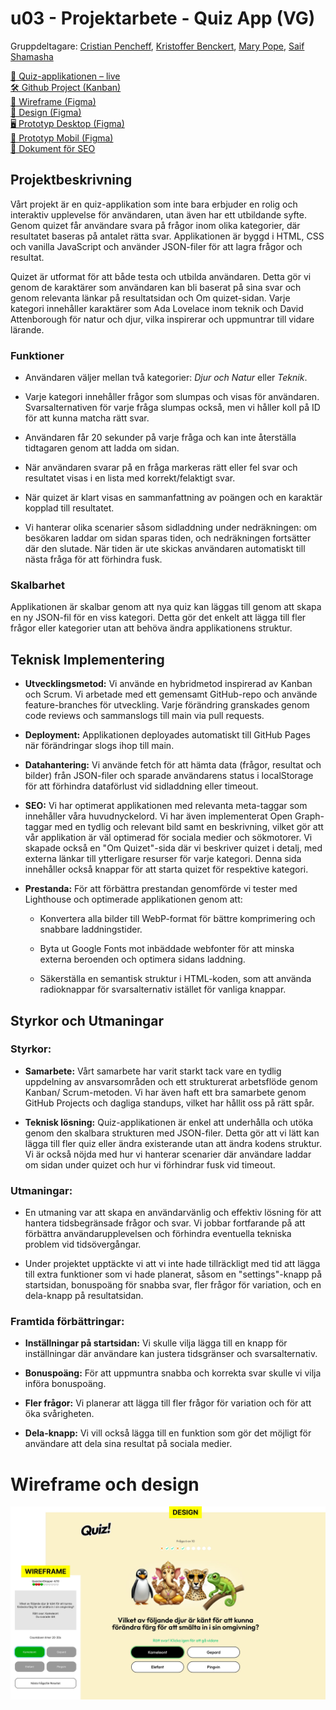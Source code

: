# u03 - Projektarbete - Quiz App (VG)

Gruppdeltagare:
[Cristian Pencheff](https://github.com/cribepencheff), [Kristoffer Benckert](https://github.com/Benckert), [Mary Pope](https://github.com/marypope19), [Saif Shamasha](https://github.com/Saif-SS)

[🔗 Quiz-applikationen – live](https://chas-team-5.github.io/u03-quiz-app/)  
[🛠️ Github Project (Kanban)](https://github.com/orgs/chas-team-5/projects/1/views/1)  
[📐 Wireframe (Figma)](https://www.figma.com/design/wZHXczEl7trLPQ58HyIRZO/Quiz?node-id=0-1)  
[🎨 Design (Figma)](https://www.figma.com/design/wZHXczEl7trLPQ58HyIRZO/Quiz?node-id=27-19)  
[🖥️ Prototyp Desktop (Figma)](https://www.figma.com/proto/wZHXczEl7trLPQ58HyIRZO/Quiz?page-id=27%3A19&node-id=45-74&node-type=frame&viewport=-725%2C-2960%2C0.5&t=BfsnBb93gcsZeMAo-9&scaling=min-zoom&content-scaling=fixed&starting-point-node-id=45%3A74&show-proto-sidebar=1)  
[📱 Prototyp Mobil (Figma)](https://www.figma.com/proto/wZHXczEl7trLPQ58HyIRZO/Quiz?page-id=27%3A19&node-id=28-68&node-type=frame&viewport=-725%2C-2960%2C0.5&t=BfsnBb93gcsZeMAo-9&scaling=min-zoom&content-scaling=fixed&starting-point-node-id=28%3A68&show-proto-sidebar=1)  
[📄 Dokument för SEO](https://docs.google.com/document/d/1_N80w5Bp-CwJbMmvIWX1nRCGlMbhDapmFF8c7U6Opp0/)  

## Projektbeskrivning
Vårt projekt är en quiz-applikation som inte bara erbjuder en rolig och interaktiv upplevelse för användaren, utan även har ett utbildande syfte. Genom quizet får användare svara på frågor inom olika kategorier, där resultatet baseras på antalet rätta svar. Applikationen är byggd i HTML, CSS och vanilla JavaScript och använder JSON-filer för att lagra frågor och resultat.

Quizet är utformat för att både testa och utbilda användaren. Detta gör vi genom de karaktärer som användaren kan bli baserat på sina svar och genom relevanta länkar på resultatsidan och Om quizet-sidan. Varje kategori innehåller karaktärer som Ada Lovelace inom teknik och David Attenborough för natur och djur, vilka inspirerar och uppmuntrar till vidare lärande.

### Funktioner
* Användaren väljer mellan två kategorier: *Djur och Natur* eller *Teknik*.

* Varje kategori innehåller frågor som slumpas och visas för användaren. Svarsalternativen för varje fråga slumpas också, men vi håller koll på ID för att kunna matcha rätt svar.

* Användaren får 20 sekunder på varje fråga och kan inte återställa tidtagaren genom att ladda om sidan.

* När användaren svarar på en fråga markeras rätt eller fel svar och resultatet visas i en lista med korrekt/felaktigt svar.

* När quizet är klart visas en sammanfattning av poängen och en karaktär kopplad till resultatet.

* Vi hanterar olika scenarier såsom sidladdning under nedräkningen: om besökaren laddar om sidan sparas tiden, och nedräkningen fortsätter där den slutade. När tiden är ute skickas användaren automatiskt till nästa fråga för att förhindra fusk.

### Skalbarhet
Applikationen är skalbar genom att nya quiz kan läggas till genom att skapa en ny JSON-fil för en viss kategori. Detta gör det enkelt att lägga till fler frågor eller kategorier utan att behöva ändra applikationens struktur.

## Teknisk Implementering
* **Utvecklingsmetod:** Vi använde en hybridmetod inspirerad av Kanban och Scrum. Vi arbetade med ett gemensamt GitHub-repo och använde feature-branches för utveckling. Varje förändring granskades genom code reviews och sammanslogs till main via pull requests.

* **Deployment:** Applikationen deployades automatiskt till GitHub Pages när förändringar slogs ihop till main.

* **Datahantering:** Vi använde fetch för att hämta data (frågor, resultat och bilder) från JSON-filer och sparade användarens status i localStorage för att förhindra dataförlust vid sidladdning eller timeout.

* **SEO:** Vi har optimerat applikationen med relevanta meta-taggar som innehåller våra huvudnyckelord. Vi har även implementerat Open Graph-taggar med en tydlig och relevant bild samt en beskrivning, vilket gör att vår applikation är väl optimerad för sociala medier och sökmotorer. Vi skapade också en "Om Quizet"-sida där vi beskriver quizet i detalj, med externa länkar till ytterligare resurser för varje kategori. Denna sida innehåller också knappar för att starta quizet för respektive kategori.

* **Prestanda:** För att förbättra prestandan genomförde vi tester med Lighthouse och optimerade applikationen genom att:
  * Konvertera alla bilder till WebP-format för bättre komprimering och snabbare laddningstider.

  * Byta ut Google Fonts mot inbäddade webfonter för att minska externa beroenden och optimera sidans laddning.

  * Säkerställa en semantisk struktur i HTML-koden, som att använda radioknappar för svarsalternativ istället för vanliga knappar.

## Styrkor och Utmaningar
### Styrkor:
* **Samarbete:** Vårt samarbete har varit starkt tack vare en tydlig uppdelning av ansvarsområden och ett strukturerat arbetsflöde genom Kanban/ Scrum-metoden. Vi har även haft ett bra samarbete genom GitHub Projects och dagliga standups, vilket har hållit oss på rätt spår.

* **Teknisk lösning:** Quiz-applikationen är enkel att underhålla och utöka genom den skalbara strukturen med JSON-filer. Detta gör att vi lätt kan lägga till fler quiz eller ändra existerande utan att ändra kodens struktur. Vi är också nöjda med hur vi hanterar scenarier där användare laddar om sidan under quizet och hur vi förhindrar fusk vid timeout.

### Utmaningar:
* En utmaning var att skapa en användarvänlig och effektiv lösning för att hantera tidsbegränsade frågor och svar. Vi jobbar fortfarande på att förbättra användarupplevelsen och förhindra eventuella tekniska problem vid tidsövergångar.

* Under projektet upptäckte vi att vi inte hade tillräckligt med tid att lägga till extra funktioner som vi hade planerat, såsom en "settings"-knapp på startsidan, bonuspoäng för snabba svar, fler frågor för variation, och en dela-knapp på resultatsidan.

### Framtida förbättringar:
* **Inställningar på startsidan:** Vi skulle vilja lägga till en knapp för inställningar där användare kan justera tidsgränser och svarsalternativ.

* **Bonuspoäng:** För att uppmuntra snabba och korrekta svar skulle vi vilja införa bonuspoäng.

* **Fler frågor:** Vi planerar att lägga till fler frågor för variation och för att öka svårigheten.

* **Dela-knapp:** Vi vill också lägga till en funktion som gör det möjligt för användare att dela sina resultat på sociala medier.
  

# Wireframe och design
![Quiz](https://github.com/chas-team-5/u03-quiz-app/raw/main/sketch-and-design.webp)
